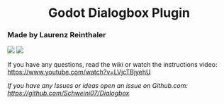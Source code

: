 <p align="center">
  <h1 align="center">Godot Dialogbox Plugin</h1>
</p>
<p align="center">
  <h3>Made by Laurenz Reinthaler</h3>
 </p>

![](https://i.imgur.com/LByRB4l.png)
![](https://i.imgur.com/gfJCjsJ.png)

If you have any questions, read the wiki or watch the instructions video: https://www.youtube.com/watch?v=LVjcTBjyehU

<i>If you have any Issues or ideas open an issue on Github.com: https://github.com/Schweini07/Dialogbox</i>


